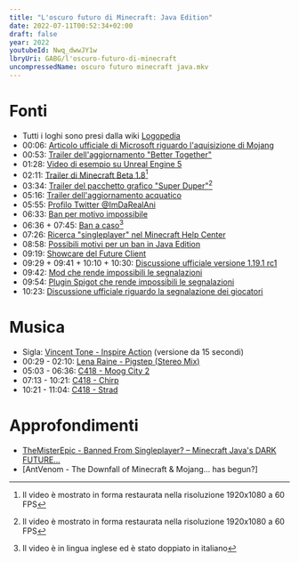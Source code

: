 ```yaml
---
title: "L'oscuro futuro di Minecraft: Java Edition"
date: 2022-07-11T00:52:34+02:00
draft: false
year: 2022
youtubeId: Nwq_dwwJY1w
lbryUri: GABG/l'oscuro-futuro-di-minecraft
uncompressedName: oscuro futuro minecraft java.mkv
---
```


# Fonti
+ Tutti i loghi sono presi dalla wiki [Logopedia](https://logos.fandom.com/wiki/Logopedia)
+ 00:06: [Articolo ufficiale di Microsoft riguardo l'aquisizione di Mojang](https://news.microsoft.com/2014/09/15/minecraft-to-join-microsoft/)
+ 00:53: [Trailer dell'aggiornamento "Better Together"](https://www.youtube.com/watch?v=5nWMr2njHiA)
+ 01:28: [Video di esempio su Unreal Engine 5](https://www.youtube.com/watch?v=BiFv8-K8zUI)
+ 02:11: [Trailer di Minecraft Beta 1.8](https://www.youtube.com/watch?v=tYoO9XkCCHg)[^1]
+ 03:34: [Trailer del pacchetto grafico "Super Duper"](https://www.youtube.com/watch?v=qwE1yB3YuOY)[^1]
+ 05:16: [Trailer dell'aggiornamento acquatico](https://www.youtube.com/watch?v=hcutClmY1pI)
+ 05:55: [Profilo Twitter @ImDaRealAni](https://twitter.com/ImDaRealAni)
+ 06:33: [Ban per motivo impossibile](https://www.reddit.com/r/Minecraft/comments/vhqf2o/notorious_figure_first_time_ive_played_in_months/)
+ 06:36 + 07:45: [Ban a caso](https://www.youtube.com/watch?v=z8KeE0L1rGE)[^2]
+ 07:26: [Ricerca "singleplayer" nel Minecraft Help Center](https://help.minecraft.net/hc/en-us/search?utf8=%E2%9C%93&query=singleplayer)
+ 08:58: [Possibili motivi per un ban in Java Edition](https://www.reddit.com/r/Minecraft/comments/vhiwc0/a_5minute_dance_minecraft_1191_prerelease_1_is_out/id7nrvz/?context=3)
+ 09:19: [Showcare del Future Client](https://www.youtube.com/watch?v=IX7P4vWKEX0)
+ 09:29 + 09:41 + 10:10 + 10:30: [Discussione ufficiale versione 1.19.1 rc1](https://feedback.minecraft.net/hc/en-us/community/posts/7153579644685-Let-s-talk-about-Java-1-19-1-Release-Candidate-1-)
+ 09:42: [Mod che rende impossibili le segnalazioni](https://modrinth.com/mod/no-chat-reports)
+ 09:54: [Plugin Spigot che rende impossibili le segnalazioni](https://www.spigotmc.org/resources/no-chat-reports.102990/)
+ 10:23: [Discussione ufficiale riguardo la segnalazione dei giocatori](https://feedback.minecraft.net/hc/en-us/community/posts/7320990094733-Player-Chat-Reporting-Feedback-)

# Musica
+ Sigla: [Vincent Tone - Inspire Action](https://www.premiumbeat.com/royalty-free-tracks/inspire-action) (versione da 15 secondi)
+ 00:29 - 02:10: [Lena Raine - Pigstep (Stereo Mix)](https://www.youtube.com/watch?v=BTthtlT80Rc)
+ 05:03 - 06:36: [C418 - Moog City 2](https://www.youtube.com/watch?v=C8df2pbOX6g)
+ 07:13 - 10:21: [C418 - Chirp](https://www.youtube.com/watch?v=tB6r8w2S3aw)
+ 10:21 - 11:04: [C418 - Strad](https://www.youtube.com/watch?v=d6tV0cr9zYI)

# Approfondimenti
+ [TheMisterEpic - Banned From Singleplayer? – Minecraft Java's DARK FUTURE...](https://www.youtube.com/watch?v=kEfyaAq90kg)
+ [AntVenom - The Downfall of Minecraft & Mojang... has begun?]

[^1]: Il video è mostrato in forma restaurata nella risoluzione 1920x1080 a 60 FPS
[^2]: Il video è in lingua inglese ed è stato doppiato in italiano
